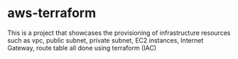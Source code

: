 # aws-terraform
This is a project that showcases the provisioning of infrastructure resources such as vpc, public subnet, private subnet, EC2 instances, Internet Gateway, route table all done using terraform (IAC)
